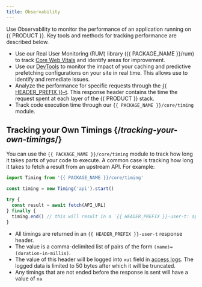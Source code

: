 ```yaml
---
title: Observability
---
```


Use Observability to monitor the performance of an application running on {{ PRODUCT }}. Key tools and methods for tracking performance are described below.
-   Use our Real User Monitoring (RUM) library ({{ PACKAGE_NAME }}/rum) to track [Core Web Vitals](/guides/performance/observability/core_web_vitals) and identify areas for improvement. 
-   Use our [DevTools](/guides/performance/observability/devtools) to monitor the impact of your caching and predictive prefetching configurations on your site in real time. This allows use to identify and remediate issues.
-   Analyze the performance for specific requests through the [{{ HEADER_PREFIX }}-t](/guides/response_headers#-t-response-header). This response header contains the time the request spent at each layer of the {{ PRODUCT }} stack.
-   Track code execution time through our `{{ PACKAGE_NAME }}/core/timing` module.

## Tracking your Own Timings {/*tracking-your-own-timings*/}

You can use the `{{ PACKAGE_NAME }}/core/timing` module to track how long it takes parts of your code to execute. A common case is
tracking how long it takes to fetch a result from an upstream API. For example:

```js
import Timing from '{{ PACKAGE_NAME }}/core/timing'

const timing = new Timing('api').start()

try {
  const result = await fetch(API_URL)
} finally {
  timing.end() // this will result in a `{{ HEADER_PREFIX }}-user-t: api=(millis)` response header
}
```

- All timings are returned in an `{{ HEADER_PREFIX }}-user-t` response header.
- The value is a comma-delimited list of pairs of the form `(name)=(duration-in-millis)`.
- The value of this header will be logged into `xut` field in [access logs](/guides/logs#access-logs). The logged data is limited to 50 bytes after which it will be truncated.
- Any timings that are not ended before the response is sent will have a value of `na`